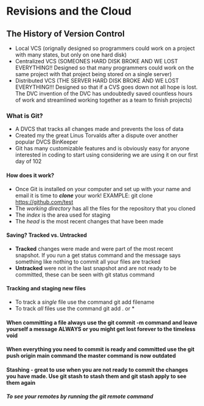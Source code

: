 # Revisions and the Cloud

## The History of Version Control
  - Local VCS (orignally designed so programmers could work on a project with many states, but only on one hard disk)
  - Centralized VCS (SOMEONES HARD DISK BROKE AND WE LOST EVERYTHING!! Designed so that many programmers could work on the same project with that project being stored on a single server)
  - Distributed VCS (THE SERVER HARD DISK BROKE AND WE LOST EVERYTHING!!! Designed so that if a CVS goes down not all hope is lost. The DVC invention of the DVC has undoubtedly saved countless hours of work and streamlined working together as a team to finish projects)
  
### What is Git?
  - A DVCS that tracks all changes made and prevents the loss of data
  - Created my the great Linus Torvalds after a dispute over another popular DVCS BinKeeper
  - Git has many customizable features and is obviously easy for anyone interested in coding to start using considering we are using it on our first day of 102
  
#### How does it work?
  - Once Git is installed on your computer and set up with your name and email it is time to ***clone*** your work! EXAMPLE: git clone https://github.com/test
  - The _working directory_ has all the files for the repository that you cloned
  - The _index_ is the area used for staging
  - The _head_ is the most recent changes that have been made

#### Saving? Tracked vs. Untracked
  - **Tracked** changes were made and were part of the most recent snapshot. If you run a get status command and the message says something like nothing to commit all your files are tracked
  - **Untracked** were not in the last snapshot and are not ready to be committed, these can be seen with git status command

#### Tracking and staging new files
  - To track a *single* file use the command git add filename
  - To track *all* files use the command git add . or *

#### When committing a file always use the git commit -m command and leave yourself a message ALWAYS or you might get lost forever to the timeless void

#### When everything you need to commit is ready and committed use the git push origin main command the master command is now outdated

#### Stashing - great to use when you are not ready to commit the changes you have made. Use git stash to stash them and git stash apply to see them again

##### To see your remotes by running the git remote command 
